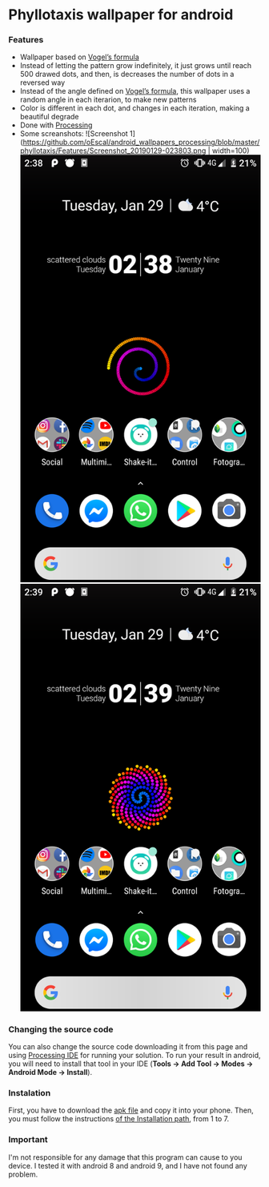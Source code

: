 # Phyllotaxis wallpaper for android

### Features

  - Wallpaper based on [Vogel’s formula](http://algorithmicbotany.org/papers/abop/abop-ch4.pdf)
  - Instead of letting the pattern grow indefinitely, it just grows until reach 500 drawed dots, and then, is decreases the number of dots in a reversed way
  - Instead of the angle defined on [Vogel’s formula](http://algorithmicbotany.org/papers/abop/abop-ch4.pdf), this wallpaper uses a random angle in each iterarion, to make new patterns
  - Color is different in each dot, and changes in each iteration, making a beautiful degrade
  - Done with [Processing](https://processing.org/)
  - Some screanshots:
![Screenshot 1](https://github.com/oEscal/android_wallpapers_processing/blob/master/phyllotaxis/Features/Screenshot_20190129-023803.png | width=100)
![Screenshot 2](https://github.com/oEscal/android_wallpapers_processing/blob/master/phyllotaxis/Features/Screenshot_20190129-023811.png)
![Screenshot 3](https://github.com/oEscal/android_wallpapers_processing/blob/master/phyllotaxis/Features/Screenshot_20190129-023916.png)


### Changing the source code

You can also change the source code downloading it from this page and using [Processing IDE](https://processing.org/download/) for running your solution. To run your result in android, you will need to install that tool in your IDE (**Tools -> Add Tool -> Modes -> Android Mode -> Install**).


### Instalation

First, you have to download the [apk file](https://github.com/oEscal/android_wallpapers_processing/raw/master/phyllotaxis/Installation/base.apk) and copy it into your phone. Then, you must follow the instructions [of the Installation path](https://github.com/oEscal/android_wallpapers_processing/tree/master/phyllotaxis/Installation), from 1 to 7.

### Important
I'm not responsible for any damage that this program can cause to you device. I tested it with android 8 and android 9, and I have not found any problem.
